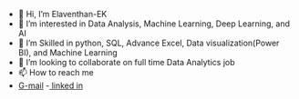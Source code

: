 - 👋 Hi, I’m Elaventhan-EK
- 👀 I’m interested in Data Analysis, Machine Learning, Deep Learning, and AI
- 🌱 I’m Skilled in python, SQL, Advance Excel, Data visualization(Power BI), and Machine Learning 
- 💞️ I’m looking to collaborate on full time Data Analytics job
- 📫 How to reach me
- [G-mail](elaventhan.ek@gmail.com) 
-[ linked in](https://www.linkedin.com/in/elaventhan-ek-932826287/)
